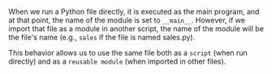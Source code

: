When we run a Python file directly, it is executed as the main program, and at that point, the name of the module is set to `__main__`. However, if we import that file as a module in another script, the name of the module will be the file's name (e.g., `sales` if the file is named sales.py).

This behavior allows us to use the same file both as a `script` (when run directly) and as a `reusable module` (when imported in other files).

